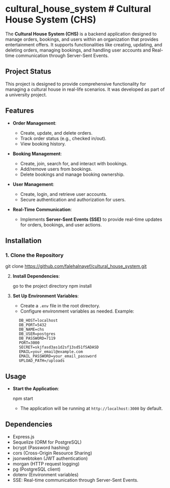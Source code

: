 # cultural_house_system               # Cultural House System (CHS)

The **Cultural House System (CHS)** is a backend application designed to manage orders, bookings, and users within an organization that provides entertainment offers. It supports functionalities like creating, updating, and deleting orders, managing bookings, and handling user accounts and Real-time communication through Server-Sent Events.

## Project Status

This project is designed to provide comprehensive functionality for managing a cultural house in real-life scenarios. It was developed as part of a university project.

## Features

- **Order Management**:
  - Create, update, and delete orders.
  - Track order status (e.g., checked in/out).
  - View booking history.

- **Booking Management**:
  - Create, join, search for, and interact with bookings.
  - Add/remove users from bookings.
  - Delete bookings and manage booking ownership.

- **User Management**:
  - Create, login, and retrieve user accounts.
  - Secure authentication and authorization for users.

- **Real-Time Communication**:
  - Implements **Server-Sent Events (SSE)** to provide real-time updates for orders, bookings, and user actions.

## Installation

### 1. Clone the Repository

git clone https://github.com/falehalnayef/cultural_house_system.git




2. **Install Dependencies**:

    go to the project directory
    npm install


3. **Set Up Environment Variables**:

    - Create a `.env` file in the root directory.
    - Configure environment variables as needed. Example:

  ```
        DB_HOST=localhost
        DB_PORT=5432
        DB_NAME=chs
        DB_USER=postgres
        DB_PASSWORD=7119
        PORT=3000
        SECRET=skjfasd3as1d2sf13sd51fSADASD
        EMAIL=your_email@example.com
        EMAIL_PASSWORD=your_email_password
        UPLOAD_PATH=/uploads

  ```

## Usage

- **Start the Application**:

    npm start


    - The application will be running at `http://localhost:3000` by default.

## Dependencies

- Express.js
- Sequelize (ORM for PostgreSQL)
- bcrypt (Password hashing)
- cors (Cross-Origin Resource Sharing)
- jsonwebtoken (JWT authentication)
- morgan (HTTP request logging)
- pg (PostgreSQL client)
- dotenv (Environment variables)
- SSE: Real-time communication through Server-Sent Events.
